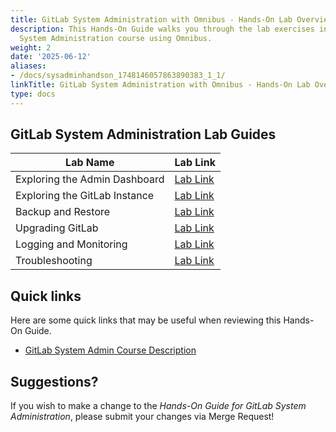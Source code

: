 ```yaml
---
title: GitLab System Administration with Omnibus - Hands-On Lab Overview
description: This Hands-On Guide walks you through the lab exercises in the GitLab
  System Administration course using Omnibus.
weight: 2
date: '2025-06-12'
aliases:
- /docs/sysadminhandson_1748146057863890383_1_1/
linkTitle: GitLab System Administration with Omnibus - Hands-On Lab Overview
type: docs
---
```


## GitLab System Administration Lab Guides

| Lab Name |  Lab Link |
|-----------|------------|
| Exploring the Admin Dashboard | [Lab Link](/handbook/customer-success/professional-services-engineering/education-services/ilt-labs/sysadminhandsonlab1) |
| Exploring the GitLab Instance | [Lab Link](/handbook/customer-success/professional-services-engineering/education-services/ilt-labs/sysadminhandsonlab2) |
| Backup and Restore | [Lab Link](/handbook/customer-success/professional-services-engineering/education-services/ilt-labs/sysadminhandsonlab3) |
| Upgrading GitLab | [Lab Link](/handbook/customer-success/professional-services-engineering/education-services/ilt-labs/sysadminhandsonlab4) |
| Logging and Monitoring | [Lab Link](/handbook/customer-success/professional-services-engineering/education-services/ilt-labs/sysadminhandsonlab5) |
| Troubleshooting | [Lab Link](/handbook/customer-success/professional-services-engineering/education-services/ilt-labs/sysadminhandsonlab6) |

## Quick links

Here are some quick links that may be useful when reviewing this Hands-On Guide.

* [GitLab System Admin Course Description](https://university.gitlab.com/pages/system-admin-training)

## Suggestions?

If you wish to make a change to the *Hands-On Guide for GitLab System Administration*, please submit your changes via Merge Request!
